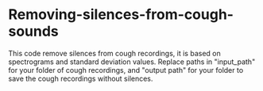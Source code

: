 # Removing-silences-from-cough-sounds
This code remove silences from cough recordings, it is based on spectrograms and standard deviation values.
Replace paths in "input_path" for your folder of cough recordings, and "output path" for your folder to save the cough recordings without silences.
